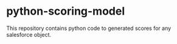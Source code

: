 # python-scoring-model
This repository contains python code to generated scores for any salesforce object.
